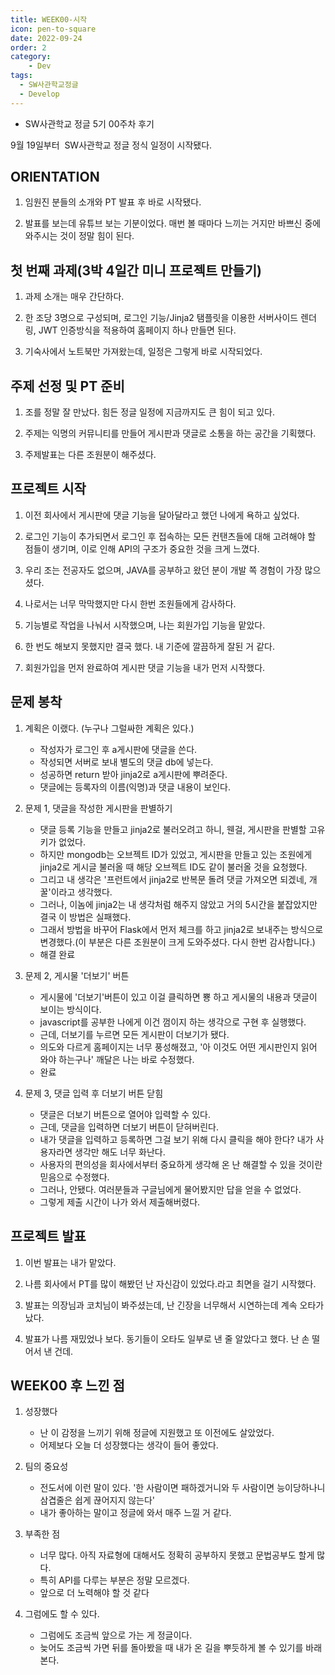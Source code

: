 ```yaml
---
title: WEEK00-시작
icon: pen-to-square
date: 2022-09-24
order: 2
category:
    - Dev
tags:
  - SW사관학교정글
  - Develop
---
```


- SW사관학교 정글 5기 00주차 후기
<!-- more -->

9월 19일부터  SW사관학교 정글 정식 일정이 시작됐다.

## ORIENTATION

1) 임원진 분들의 소개와 PT 발표 후 바로 시작됐다.

2) 발표를 보는데 유튜브 보는 기분이었다. 매번 볼 때마다 느끼는 거지만 바쁘신 중에 와주시는 것이 정말 힘이 된다.

## 첫 번째 과제(3박 4일간 미니 프로젝트 만들기)

1) 과제 소개는 매우 간단하다.

2) 한 조당 3명으로 구성되며, 로그인 기능/Jinja2 탬플릿을 이용한 서버사이드 렌더링, JWT 인증방식을 적용하여 홈페이지 하나 만들면 된다.

3) 기숙사에서 노트북만 가져왔는데, 일정은 그렇게 바로 시작되었다.

## 주제 선정 및 PT 준비

1) 조를 정말 잘 만났다. 힘든 정글 일정에 지금까지도 큰 힘이 되고 있다.

2) 주제는 익명의 커뮤니티를 만들어 게시판과 댓글로 소통을 하는 공간을 기획했다.

3) 주제발표는 다른 조원분이 해주셨다.

## 프로젝트 시작

1) 이전 회사에서 게시판에 댓글 기능을 달아달라고 했던 나에게 욕하고 싶었다.

2) 로그인 기능이 추가되면서 로그인 후 접속하는 모든 컨탠츠들에 대해 고려해야 할 점들이 생기며, 이로 인해 API의 구조가 중요한 것을 크게 느꼈다.

3) 우리 조는 전공자도 없으며, JAVA를 공부하고 왔던 분이 개발 쪽 경험이 가장 많으셨다.

4) 나로서는 너무 막막했지만 다시 한번 조원들에게 감사하다.

5) 기능별로 작업을 나눠서 시작했으며, 나는 회원가입 기능을 맡았다.

6) 한 번도 해보지 못했지만 결국 했다. 내 기준에 깔끔하게 잘된 거 같다.

7) 회원가입을 먼저 완료하여 게시판 댓글 기능을 내가 먼저 시작했다.

## 문제 봉착

1) 계획은 이랬다. (누구나 그럴싸한 계획은 있다.)

    - 작성자가 로그인 후 a게시판에 댓글을 쓴다.
    - 작성되면 서버로 보내 별도의 댓글 db에 넣는다.
    - 성공하면 return 받아 jinja2로 a게시판에 뿌려준다.
    - 댓글에는 등록자의 이름(익명)과 댓글 내용이 보인다.

2) 문제 1, 댓글을 작성한 게시판을 판별하기

    - 댓글 등록 기능을 만들고 jinja2로 불러오려고 하니, 웬걸, 게시판을 판별할 고유 키가 없었다.
    - 하지만 mongodb는 오브젝트 ID가 있었고, 게시판을 만들고 있는 조원에게 jinja2로 게시글 불러올 때 해당 오브젝트 ID도 같이 불러올 것을 요청했다.
    - 그리고 내 생각은 '프런트에서 jinja2로 반복문 돌려 댓글 가져오면 되겠네, 개꿀'이라고 생각했다.
    - 그러나, 이놈에 jinja2는 내 생각처럼 해주지 않았고 거의 5시간을 붙잡았지만 결국 이 방법은 실패했다.
    - 그래서 방법을 바꾸어 Flask에서 먼저 체크를 하고 jinja2로 보내주는 방식으로 변경했다.(이 부분은 다른 조원분이 크게 도와주셨다. 다시 한번 감사합니다.)
    - 해결 완료

3) 문제 2, 게시물 '더보기' 버튼

    - 게시물에 '더보기'버튼이 있고 이걸 클릭하면 뿅 하고 게시물의 내용과 댓글이 보이는 방식이다.
    - javascript를 공부한 나에게 이건 껌이지 하는 생각으로 구현 후 실행했다.
    - 근데, 더보기를 누르면 모든 게시판이 더보기가 됐다.
    - 의도와 다르게 홈페이지는 너무 풍성해졌고, '아 이것도 어떤 게시판인지 읽어 와야 하는구나' 깨달은 나는 바로 수정했다.
    - 완료

4) 문제 3, 댓글 입력 후 더보기 버튼 닫힘

    - 댓글은 더보기 버튼으로 열어야 입력할 수 있다.
    - 근데, 댓글을 입력하면 더보기 버튼이 닫혀버린다.
    - 내가 댓글을 입력하고 등록하면 그걸 보기 위해 다시 클릭을 해야 한다? 내가 사용자라면 생각만 해도 너무 화난다.
    - 사용자의 편의성을 회사에서부터 중요하게 생각해 온 난 해결할 수 있을 것이란 믿음으로 수정했다.
    - 그러나, 안됐다. 여러분들과 구글님에게 물어봤지만 답을 얻을 수 없었다.
    - 그렇게 제출 시간이 나가 와서 제출해버렸다.

## 프로젝트 발표

1) 이번 발표는 내가 맡았다.

2) 나름 회사에서 PT를 많이 해봤던 난 자신감이 있었다.라고 최면을 걸기 시작했다.

3) 발표는 의장님과 코치님이 봐주셨는데, 난 긴장을 너무해서 시연하는데 계속 오타가 났다.

4) 발표가 나름 재밌었나 보다. 동기들이 오타도 일부로 낸 줄 알았다고 했다. 난 손 떨어서 낸 건데.

## WEEK00 후 느낀 점

1) 성장했다

    - 난 이 감정을 느끼기 위해 정글에 지원했고 또 이전에도 살았었다.
    - 어제보다 오늘 더 성장했다는 생각이 들어 좋았다.

2) 팀의 중요성

    - 전도서에 이런 말이 있다. '한 사람이면 패하겠거니와 두 사람이면 능이당하나니 삼겹줄은 쉽게 끊어지지 않는다'
    - 내가 좋아하는 말이고 정글에 와서 매주 느낄 거 같다.

3) 부족한 점

    - 너무 많다. 아직 자료형에 대해서도 정확히 공부하지 못했고 문법공부도 할게 많다.
    - 특히 API를 다루는 부분은 정말 모르겠다.
    - 앞으로 더 노력해야 할 것 같다

4) 그럼에도 할 수 있다.

    - 그럼에도 조금씩 앞으로 가는 게 정글이다.
    - 늦어도 조금씩 가면 뒤를 돌아봤을 때 내가 온 길을 뿌듯하게 볼 수 있기를 바래본다.